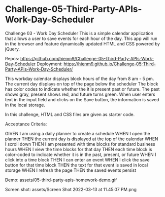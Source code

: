 # Challenge-05-Third-Party-APIs-Work-Day-Scheduler

Challenge 03 - Work Day Scheduler
This is a simple calendar application that allows a user to save events for each hour of the day. This app will run in the browser and feature dynamically updated HTML and CSS powered by jQuery.

Repos: https://github.com/hienm9/Challenge-05-Third-Party-APIs-Work-Day-Scheduler
Deployment: https://hienm9.github.io/Challenge-05-Third-Party-APIs-Work-Day-Scheduler/

This workday calendar displays block hours of the day from 8 am - 5 pm.
The current day displays on top of the page below the scheduler
The block has color codes to indicate whether the it is present past or future. The past shows gray, present shows red, and future turns green.
When user enters text in the input field and clicks on the Save button,
the information is saved in the local storage.

In this challenge, HTML and CSS files are given as starter code. 

Acceptance Criteria:

GIVEN I am using a daily planner to create a schedule
WHEN I open the planner
THEN the current day is displayed at the top of the calendar
WHEN I scroll down
THEN I am presented with time blocks for standard business hours
WHEN I view the time blocks for that day
THEN each time block is color-coded to indicate whether it is in the past, present, or future
WHEN I click into a time block
THEN I can enter an event
WHEN I click the save button for that time block
THEN the text for that event is saved in local storage
WHEN I refresh the page
THEN the saved events persist

Demo:
assets/05-third-party-apis-homework-demo.gif

Screen shot:
assets/Screen Shot 2022-03-13 at 11.45.07 PM.png